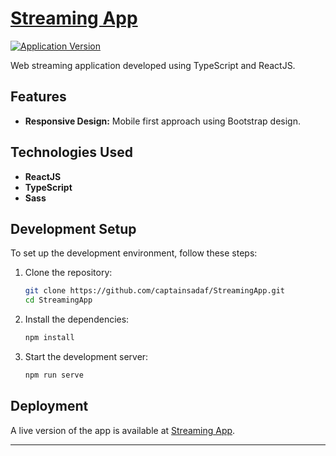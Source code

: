 # [Streaming App](https://captainsadaf.github.io/StreamingApp/)

[![Application Version](https://img.shields.io/badge/version-0.1.0-blue)](https://github.com/captainsadaf/StreamingApp/)

Web streaming application developed using TypeScript and ReactJS.

## Features

- **Responsive Design:** Mobile first approach using Bootstrap design.

## Technologies Used

- **ReactJS**
- **TypeScript**
- **Sass**

## Development Setup

To set up the development environment, follow these steps:

1. Clone the repository:
    ```bash
    git clone https://github.com/captainsadaf/StreamingApp.git
    cd StreamingApp
    ```

2. Install the dependencies:
    ```bash
    npm install
    ```

3. Start the development server:
    ```bash
    npm run serve
    ```

## Deployment

A live version of the app is available at [Streaming App](https://captainsadaf.github.io/StreamingApp/).


---
